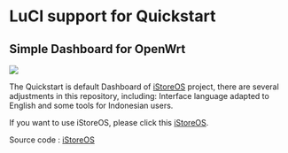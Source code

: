 # LuCI support for Quickstart

## Simple Dashboard for OpenWrt

<a target="_blank" href="https://github.com/animegasan/luci-app-quickstart/releases"><img src="https://img.shields.io/github/downloads/animegasan/luci-app-quickstart/total?label=Total%20Download&labelColor=blue&style=for-the-badge"></a>

The Quickstart is default Dashboard of <a href="http://www.alpinelinux.org" target="_blank">iStoreOS</a> project, there are several adjustments in this repository, including: Interface language adapted to English and some tools for Indonesian users.

If you want to use iStoreOS, please click this  <a href="http://www.alpinelinux.org" target="_blank">iStoreOS</a>.

Source code : [iStoreOS](https://github.com/istoreos/istoreos)
